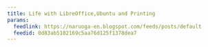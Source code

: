 ```yaml
---
title: Life with LibreOffice,Ubuntu and Printing
params:
  feedlink: https://naruoga-en.blogspot.com/feeds/posts/default
  feedid: 0d83ab5182169c5aa76d125f1378dea7
---
```

